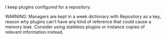 I keep plugins configured for a repository. WARNING: Managers are kept in a week dictionary with Repository as a key, reason why plugins can't have any kind of reference that could cause a memory leak. Consider using stateless plugins or instance copies of relevant information instead.